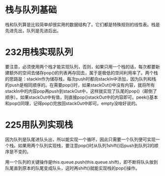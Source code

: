 # 栈与队列基础
栈和队列算是比较简单却很实用的数据结构了。它们都是特殊规则的线性表。栈是先进先出，队列是先进后出。

# 232用栈实现队列
要注意，必须使用两个栈才能实现队列，否则，如果只用一个栈的话，每次都要新建额外的空间去储存pop()的列表再存回去，属于是极低的空间利用率了。两个栈的思路是：stackIn作为储存栈，每次push时都向stackIn中添加，因为队列和栈的push是相同顺序的。在需要pop()时，如果stackOut()中没有内容，就将所有stackIn中的内容pop再push到stackOut中，这样就实现了队尾的pop()（颠倒了顺序）。如果stackOut中有值，则直接pop()stackOut中的内容即可。peek()基本和pop()同理，记得pop()完放回stackOut中即可。empty没啥好说的。

# 225用队列实现栈
因为队列是队尾进队头出，所以能实现一个循环，因此只需要一个队列便可实现一个栈。如果用两个队列实现栈，要注意pop()时从队列1shift()后push到队列2的顺序是不变的。

用一个队列的关键操作是this.queue.push(this.queue.shift)，即不断将队头放到队尾直到原本的队尾变成队头，这时再shift()就能实现栈的pop()操作。
